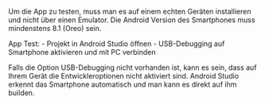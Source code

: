Um die App zu testen, muss man es auf einem echten Geräten installieren und nicht über einen Emulator.
Die Android Version des Smartphones muss mindenstens 8.1 (Oreo) sein.

App Test:
	- Projekt in Android Studio öffnen
	- USB-Debugging auf Smartphone aktivieren und mit PC verbinden

Falls die Option USB-Debugging nicht vorhanden ist, kann es sein, dass auf Ihrem Gerät die Entwickleroptionen nicht aktiviert sind.
Android Studio erkennt das Smartphone automatisch und man kann es direkt auf ihm builden.
